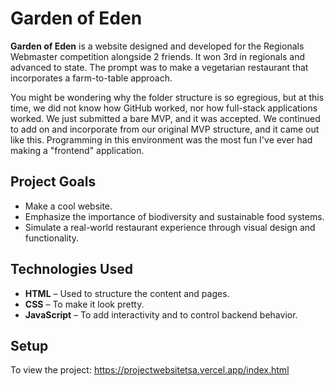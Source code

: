 # Garden of Eden

**Garden of Eden** is a website designed and developed for the Regionals Webmaster competition alongside 2 friends. It won 3rd in regionals and advanced to state. The prompt was to make a vegetarian restaurant that incorporates a farm-to-table approach.

You might be wondering why the folder structure is so egregious, but at this time, we did not know how GitHub worked, nor how full-stack applications worked. We just submitted a bare MVP, and it was accepted. We continued to add on and incorporate from our original MVP structure, and it came out like this. Programming in this environment was the most fun I've ever had making a "frontend" application.

## Project Goals
- Make a cool website.
- Emphasize the importance of biodiversity and sustainable food systems.
- Simulate a real-world restaurant experience through visual design and functionality.

## Technologies Used

- **HTML** – Used to structure the content and pages.
- **CSS** – To make it look pretty.
- **JavaScript** – To add interactivity and to control backend behavior.

## Setup
To view the project:
https://projectwebsitetsa.vercel.app/index.html
